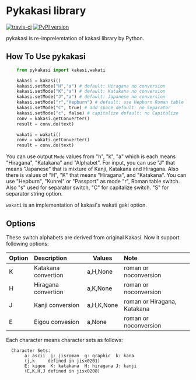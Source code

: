 Pykakasi library
==================

 [![travis-ci](https://secure.travis-ci.org/miurahr/pykakasi.png)](https://secure.travis-ci.org/miurahr/pykakasi)
 [![PyPI version](https://badge.fury.io/py/pykakasi.png)](http://badge.fury.io/py/Pykakasi)

pykakasi is re-imprelemtation of kakasi library by Python.

How To Use pykakasi
------------------

```python
    from pykakasi import kakasi,wakati

    kakasi = kakasi()
    kakasi.setMode("H","a") # default: Hiragana no conversion
    kakasi.setMode("K","a") # default: Katakana no conversion
    kakasi.setMode("J","a") # default: Japanese no conversion
    kakasi.setMode("r","Hepburn") # default: use Hepburn Roman table
    kakasi.setMode("C", true) # add space default: no Separator
    kakasi.setMode("c", false) # capitalize default: no Capitalize
    conv = kakasi.getConverter()
    result = conv.do(text)

    wakati = wakati()
    conv = wakati.getConverter()
    result = conv.do(text)
```

You can use output `Mode` values from "h", "k", "a" which is each means
"Hiragana", "Katakana" and "Alphabet".
For input, you can use "J" that means "Japanese" that is
mixture of Kanji, Katakana and Hiragana.
Also there is values of "H", "K" that means "Hiragana", and "Katakana".
You can use  "Hepburn", "Kunrei" or "Passport" as mode "r", Roman table switch.
Also "s" used for separator switch, "C" for capitalize switch.
"S" for separator string option.

`wakati` is an implementation of kakasi's wakati gaki option.

Options
-------------------

These switch alphabets are derived from original Kakasi.
Now it support following options:

| Option | Description         | Values     | Note                        |
| ------ | :----------         | --------   | :----------                 |
| K      | Katakana convertion | a,H,None   | roman or noconversion       |
| H      | Hiragana convertion | a,K,None   | roman or noconversion       |
| J      | Kanji conversion    | a,H,K,None | roman or Hiragana, Katakana |
| E      | Eigou convesion     | a,None     | roman or noconversion       |

Each character means character sets as follows:

```
  Character Sets:
       a: ascii  j: jisroman  g: graphic  k: kana 
       (j,k     defined in jisx0201)
       E: kigou  K: katakana  H: hiragana J: kanji
       (E,K,H,J defined in jisx0208)
```
